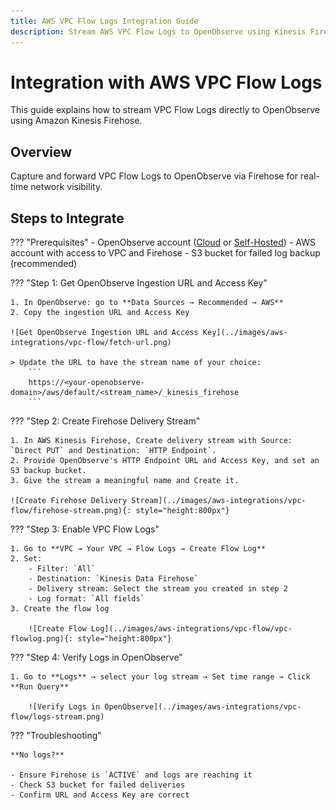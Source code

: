 ```yaml
---
title: AWS VPC Flow Logs Integration Guide
description: Stream AWS VPC Flow Logs to OpenObserve using Kinesis Firehose (no CloudWatch required). Direct setup for basic ingestion.
---
```


# Integration with AWS VPC Flow Logs
This guide explains how to stream VPC Flow Logs directly to OpenObserve using Amazon Kinesis Firehose.

## Overview
Capture and forward VPC Flow Logs to OpenObserve via Firehose for real-time network visibility.

## Steps to Integrate

??? "Prerequisites"
    - OpenObserve account ([Cloud](https://cloud.openobserve.ai/web/) or [Self-Hosted](../../../getting-started/#self-hosted-installation))
    - AWS account with access to VPC and Firehose
    - S3 bucket for failed log backup (recommended)

??? "Step 1: Get OpenObserve Ingestion URL and Access Key"

    1. In OpenObserve: go to **Data Sources → Recommended → AWS**
    2. Copy the ingestion URL and Access Key

    ![Get OpenObserve Ingestion URL and Access Key](../images/aws-integrations/vpc-flow/fetch-url.png)
    
    > Update the URL to have the stream name of your choice:
        ```
        https://<your-openobserve-domain>/aws/default/<stream_name>/_kinesis_firehose
        ```

??? "Step 2: Create Firehose Delivery Stream"
    
    1. In AWS Kinesis Firehose, Create delivery stream with Source: `Direct PUT` and Destination: `HTTP Endpoint`.
    2. Provide OpenObserve's HTTP Endpoint URL and Access Key, and set an S3 backup bucket.
    3. Give the stream a meaningful name and Create it.

    ![Create Firehose Delivery Stream](../images/aws-integrations/vpc-flow/firehose-stream.png){: style="height:800px"}
   
??? "Step 3: Enable VPC Flow Logs"

    1. Go to **VPC → Your VPC → Flow Logs → Create Flow Log**
    2. Set:
        - Filter: `All`
        - Destination: `Kinesis Data Firehose`
        - Delivery stream: Select the stream you created in step 2
        - Log format: `All fields`
    3. Create the flow log

        ![Create Flow Log](../images/aws-integrations/vpc-flow/vpc-flowlog.png){: style="height:800px"}

??? "Step 4: Verify Logs in OpenObserve"

    1. Go to **Logs** → select your log stream → Set time range → Click **Run Query**

        ![Verify Logs in OpenObserve](../images/aws-integrations/vpc-flow/logs-stream.png)


??? "Troubleshooting"

    **No logs?**

    - Ensure Firehose is `ACTIVE` and logs are reaching it
    - Check S3 bucket for failed deliveries
    - Confirm URL and Access Key are correct



